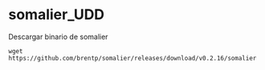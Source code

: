 # somalier_UDD


Descargar binario de somalier
```
wget https://github.com/brentp/somalier/releases/download/v0.2.16/somalier
```
